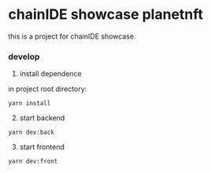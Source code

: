 # chainIDE showcase planetnft

this is a project for chainIDE showcase.

### develop

1. install dependence

in project root directory:

```
yarn install
```

2. start backend

```
yarn dev:back
```

3.  start frontend

```
yarn dev:front
```
